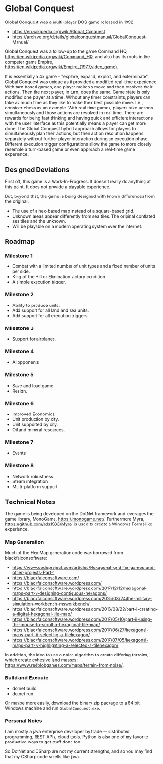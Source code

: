# Global Conquest

Global Conquest was a multi-player DOS game released in 1992.  
* https://en.wikipedia.org/wiki/Global_Conquest  
* https://archive.org/details/globalconquestmanual/GlobalConquest-Manual/

Global Conquest was a follow-up to the game Command HQ, https://en.wikipedia.org/wiki/Command_HQ, and also has its roots in the computer game Empire, https://en.wikipedia.org/wiki/Empire_(1977_video_game).

It is essentially a 4x game - "explore, expand, exploit, and exterminate".  
Global Conquest was unique as it provided a modified real-time experience. 
With turn based games, one player makes a move and then resolves their actions. Then the next player, in turn, does the same. Game state is only modified one player at a time. Without any timer constraints, players can take as much time as they like to make their best possible move. I.e., consider chess as an example.
With real time games, players take actions simultaneously and those actions are resolved in real time. There are rewards for being fast thinking and having quick and efficient interactions with the user interface as this potentially means a player can get more done.
The Global Conquest hybrid approach allows for players to simultaneously plan their actions, but then action resolution happens separately without further player interaction during an execution phase. Different execution trigger configurations allow the game to more closely resemble a turn-based game or even approach a real-time game experience.

## Designed Deviations
First off, this game is a Work-In-Progress. It doesn't really do anything at this point. It does not provide a playable experience.

But, beyond that, the game is being designed with known differences from the original. 
* The use of a hex-based map instead of a square-based grid.
* Unknown areas appear differently from sea tiles. The original conflated sea tiles and the unknown.
* Will be playable on a modern operating system over the internet.

## Roadmap
### Milestone 1
* Combat with a limited number of unit types and a fixed number of units per side.
* King of the Hill or Elimination victory condition.
* A simple execution trigger.

### Milestone 2
* Ability to produce units.
* Add support for all land and sea units.
* Add support for all execution triggers.


### Milestone 3
* Support for airplanes.

### Milestone 4
* AI opponents

### Milestone 5
* Save and load game.
* Resign.

### Milestone 6
* Improved Economics.
* Unit production by city.
* Unit supported by city.
* Oil and mineral resources.

### Milestone 7
* Events

### Milestone 8
* Network robustness.
* Steam integration
* Multi-platform support



## Technical Notes
The game is being developed on the DotNet framework and leverages the game library, MonoGame, https://monogame.net/. Furthermore Myra, https://github.com/rds1983/Myra, is used to create a Windows Forms like experience.

### Map Generation
Much of the Hex Map generation code was borrowed from blackfalconsoftware:
* https://www.codeproject.com/articles/Hexagonal-grid-for-games-and-other-projects-Part-1
* https://blackfalconsoftware.com/
* https://blackfalconsoftware.wordpress.com/
* https://blackfalconsoftware.wordpress.com/2017/12/12/hexagonal-maps-part-v-designing-contiguous-hexagons/
* https://blackfalconsoftware.wordpress.com/2025/03/24/the-military-simulation-workbench-msworkbench/
* https://blackfalconsoftware.wordpress.com/2016/08/22/part-i-creating-a-digital-hexagonal-tile-map/
* https://blackfalconsoftware.wordpress.com/2017/05/10/part-ii-using-the-mouse-to-scroll-a-hexagonal-tile-map/
* https://blackfalconsoftware.wordpress.com/2017/06/27/hexagonal-maps-part-iii-selecting-a-tilehexagon/
* https://blackfalconsoftware.wordpress.com/2017/07/05/hexagonal-maps-part-iv-highlighting-a-selected-a-tilehexagon/

In addition, the idea to use a noise algorithm to create differing terrains, which create cohesive land masses:
https://www.redblobgames.com/maps/terrain-from-noise/.

### Build and Execute
* dotnet build
* dotnet run  

Or maybe more easily, download the binary zip package to a 64 bit Windows machine and run `GlobalConquest.exe`.

### Personal Notes
I am mostly a java enterprise developer by trade -- distributed programming, REST APIs, cloud tools. Python is also one of my favorite productive ways to get stuff done too.

So DotNet and CSharp are not my current strengths, and so you may find that my CSharp code smells like java. 
